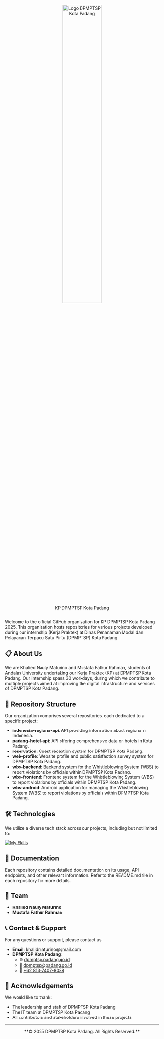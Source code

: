 <div align="center">
  <img src="https://github.com/user-attachments/assets/bab3f0c4-b388-4398-8a2e-d355c1b486d4" alt="Logo DPMPTSP Kota Padang" style="width: 50%;">
  <p>KP DPMPTSP Kota Padang</p>
</div>

##
Welcome to the official GitHub organization for KP DPMPTSP Kota Padang 2025. This organization hosts repositories for various projects developed during our internship (Kerja Praktek) at Dinas Penanaman Modal dan Pelayanan Terpadu Satu Pintu (DPMPTSP) Kota Padang.

## 📋 About Us

We are Khalied Nauly Maturino and Mustafa Fathur Rahman, students of Andalas University undertaking our Kerja Praktek (KP) at DPMPTSP Kota Padang. Our internship spans 30 workdays, during which we contribute to multiple projects aimed at improving the digital infrastructure and services of DPMPTSP Kota Padang.

## 📁 Repository Structure

Our organization comprises several repositories, each dedicated to a specific project:

- **indonesia-regions-api**: API providing information about regions in Indonesia.
- **padang-hotel-api**: API offering comprehensive data on hotels in Kota Padang.
- **reservation**: Guest reception system for DPMPTSP Kota Padang.
- **web-profile**: Website profile and public satisfaction survey system for DPMPTSP Kota Padang.
- **wbs-backend**: Backend system for the Whistleblowing System (WBS) to report violations by officials within DPMPTSP Kota Padang.
- **wbs-frontend**: Frontend system for the Whistleblowing System (WBS) to report violations by officials within DPMPTSP Kota Padang.
- **wbs-android**: Android application for managing the Whistleblowing System (WBS) to report violations by officials within DPMPTSP Kota Padang.

## 🛠️ Technologies

We utilize a diverse tech stack across our projects, including but not limited to:

[![My Skills](https://skillicons.dev/icons?i=nodejs,express,laravel,react,tailwind,mysql,androidstudio,kotlin)](https://skillicons.dev)

## 📄 Documentation

Each repository contains detailed documentation on its usage, API endpoints, and other relevant information. Refer to the README.md file in each repository for more details.

## 👥 Team

- **Khalied Nauly Maturino**
- **Mustafa Fathur Rahman**

## 📞 Contact & Support

For any questions or support, please contact us:

- **Email**: [khalidmaturino@gmail.com](mailto:khalidmaturino@gmail.com)
- **DPMPTSP Kota Padang**:
  - 🌐 [dpmptsp.padang.go.id](https://dpmptsp.padang.go.id)
  - 📧 [dpmptsp@padang.go.id](mailto:dpmptsp@padang.go.id)
  - 📱 [+62 813-7407-8088](tel:+6281374078088)

## 🙏 Acknowledgements

We would like to thank:

- The leadership and staff of DPMPTSP Kota Padang
- The IT team at DPMPTSP Kota Padang
- All contributors and stakeholders involved in these projects

---

<div align="center">
**© 2025 DPMPTSP Kota Padang. All Rights Reserved.**
</div>
